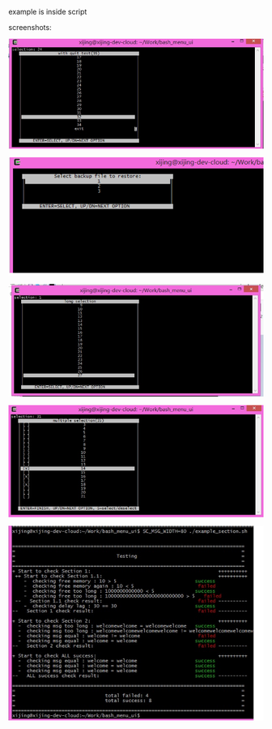 example is inside script

screenshots:

![exit selection](screenshots/quit.jpg "exit selection")

![single selection](screenshots/single_selection.png "single selection")

![long selection](screenshots/long_selection.jpg "long selection list")

![multiple selection](screenshots/multiple_selection.jpg "multiple selection")

![multiple selection](screenshots/section_checker.jpg "multiple selection")
